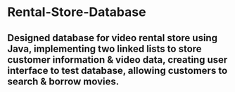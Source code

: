 # Rental-Store-Database
## Designed database for video rental store using Java, implementing two linked lists to store customer information & video data, creating user interface to test database, allowing customers to search & borrow movies.
